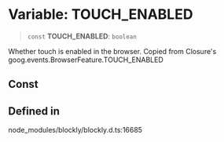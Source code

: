 # Variable: TOUCH_ENABLED

> `const` **TOUCH_ENABLED**: `boolean`

Whether touch is enabled in the browser.
Copied from Closure's goog.events.BrowserFeature.TOUCH_ENABLED

## Const

## Defined in

node_modules/blockly/blockly.d.ts:16685
